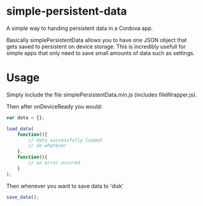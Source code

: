 # simple-persistent-data
A simple way to handing persistent data in a Cordova app.

Basically simplePersistentData allows you to have one JSON object that gets saved to persistent on device storage. This is incredibly usefull for simple apps that only need to save small amounts of data such as settings.

# Usage
Simply include the file simplePersistentData.min.js (includes fileWrapper.js).

Then after onDeviceReady you would:
```js
var data = {};

load_data(
    function(){
        // data successfully loaded
        // do whatever
    },
    function(){
        // an error occured
    }
);
```

Then whenever you want to save data to 'disk'
```js
save_data();
```